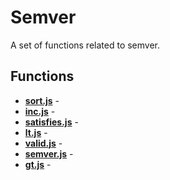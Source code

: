# Semver

A set of functions related to semver.

## Functions

* [**sort.js**](./sort.md) - 
* [**inc.js**](./inc.md) - 
* [**satisfies.js**](./satisfies.md) - 
* [**lt.js**](./lt.md) - 
* [**valid.js**](./valid.md) - 
* [**semver.js**](./semver.md) - 
* [**gt.js**](./gt.md) - 
